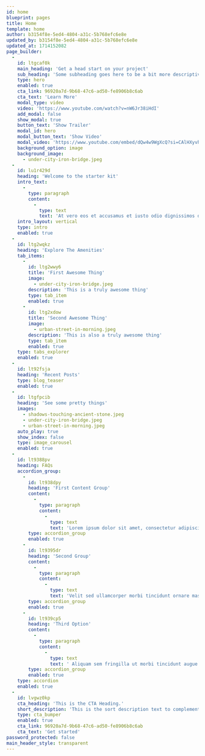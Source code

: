 ```yaml
---
id: home
blueprint: pages
title: Home
template: home
author: b3154f8e-5ed4-4804-a31c-5b768efc6e8e
updated_by: b3154f8e-5ed4-4804-a31c-5b768efc6e8e
updated_at: 1714152082
page_builder:
  -
    id: ltgcaf0k
    main_heading: 'Get a head start on your project'
    sub_heading: 'Some subheading goes here to be a bit more descriptive'
    type: hero
    enabled: true
    cta_link: 96920a7d-9b68-47c6-ad50-fe8906b8c6ab
    cta_text: 'Learn More'
    modal_type: video
    video: 'https://www.youtube.com/watch?v=nW6Jr38iHdI'
    add_modal: false
    show_modal: true
    button_text: 'Show Trailer'
    modal_id: hero
    modal_button_text: 'Show Video'
    modal_video: 'https://www.youtube.com/embed/dQw4w9WgXcQ?si=CAlHXyvhClxIscOf'
    background_option: image
    background_image:
      - under-city-iron-bridge.jpeg
  -
    id: lu1r429d
    heading: 'Welcome to the starter kit'
    intro_text:
      -
        type: paragraph
        content:
          -
            type: text
            text: 'At vero eos et accusamus et iusto odio dignissimos ducimus qui blanditiis praesentium voluptatum deleniti atque corrupti quos dolores et quas molestias excepturi sint occaecati cupiditate non provident, similique sunt in culpa qui officia deserunt mollitia animi, id est laborum et dolorum fuga.'
    intro_layout: vertical
    type: intro
    enabled: true
  -
    id: ltg2wqkz
    heading: 'Explore The Amenities'
    tab_items:
      -
        id: ltg2wwy6
        title: 'First Awesome Thing'
        image:
          - under-city-iron-bridge.jpeg
        description: 'This is a truly awesome thing'
        type: tab_item
        enabled: true
      -
        id: ltg2xdow
        title: 'Second Awesome Thing'
        image:
          - urban-street-in-morning.jpeg
        description: 'This is also a truly awesome thing'
        type: tab_item
        enabled: true
    type: tabs_explorer
    enabled: true
  -
    id: lt92fsja
    heading: 'Recent Posts'
    type: blog_teaser
    enabled: true
  -
    id: ltgfpcib
    heading: 'See some pretty things'
    images:
      - shadows-touching-ancient-stone.jpeg
      - under-city-iron-bridge.jpeg
      - urban-street-in-morning.jpeg
    auto_play: true
    show_index: false
    type: image_carousel
    enabled: true
  -
    id: lt9388pv
    heading: FAQs
    accordion_group:
      -
        id: lt938dpy
        heading: 'First Content Group'
        content:
          -
            type: paragraph
            content:
              -
                type: text
                text: 'Lorem ipsum dolor sit amet, consectetur adipiscing elit, sed do eiusmod tempor incididunt ut labore et dolore magna aliqua. Purus gravida quis blandit turpis cursus in. Accumsan tortor posuere ac ut consequat semper. '
        type: accordion_group
        enabled: true
      -
        id: lt9395dr
        heading: 'Second Group'
        content:
          -
            type: paragraph
            content:
              -
                type: text
                text: 'Velit sed ullamcorper morbi tincidunt ornare massa. Lorem ipsum dolor sit amet consectetur adipiscing elit. Varius sit amet mattis vulputate. Enim nulla aliquet porttitor lacus luctus accumsan tortor. Vel facilisis volutpat est velit egestas dui id. Tristique risus nec feugiat in fermentum.'
        type: accordion_group
        enabled: true
      -
        id: lt939cp5
        heading: 'Third Option'
        content:
          -
            type: paragraph
            content:
              -
                type: text
                text: ' Aliquam sem fringilla ut morbi tincidunt augue. Augue neque gravida in fermentum et sollicitudin ac orci phasellus. Ante metus dictum at tempor commodo ullamcorper a lacus. Eu volutpat odio facilisis mauris sit. Velit aliquet sagittis id consectetur purus ut. Auctor elit sed vulputate mi sit amet mauris.'
        type: accordion_group
        enabled: true
    type: accordion
    enabled: true
  -
    id: lvgwz0kp
    cta_heading: 'This is the CTA Heading.'
    short_description: 'This is the sort description text to complement the heading above.'
    type: cta_bumper
    enabled: true
    cta_link: 96920a7d-9b68-47c6-ad50-fe8906b8c6ab
    cta_text: 'Get started'
password_protected: false
main_header_style: transparent
---
```

